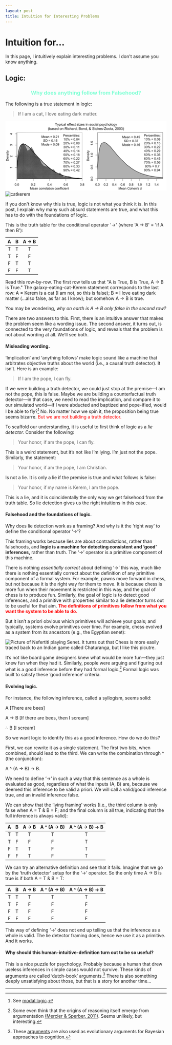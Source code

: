 ```yaml
---
layout: post
title: Intuition for Interesting Problems
---
```

# Intuition for…
In this page, I intuitively explain interesting problems. I don't assume you know anything. 

## Logic:

<h3 style = "text-align: center; color: Aquamarine;">Why does anything follow from Falsehood?</h3>

The following is a true statement in logic:
> If I am a cat, I love eating dark matter.

![Average Power Graph](./assets/images/power_graph.png)
<img src="https://keremoktar.com/assets/images/cat-galaxy.jpg" alt="catkerem" class="center">

If you don't know why this is true, logic is not what you think it is. In this post, I explain why many such absurd statements are true, and what this has to do with the foundations of logic.

This is the truth table for the conditional operator '->' (where 'A -> B' = 'if A then B'):

|   A   |   B   | A -> B | 
|:-----:|:-----:|:------:|
|   T   |   T   |   T    | 
|   T   |   F   |   F    |
|   F   |   T   |   T    |
|   F   |   F   |   T    |   

Read this row-by-row. The first row tells us that "A is True, B is True, A -> B is True." The galaxy-eating-cat-Kerem statement corresponds to the last row: A = Kerem is a cat (I am not, so this is false); B = I love eating dark matter (...also false, as far as I know); but somehow A -> B is true.

You may be wondering, *why on earth is A -> B only false in the second row?* 

There are two answers to this. First, there is an intuitive answer that makes the problem seem like a wording issue. The second answer, it turns out, is connected to the very foundations of logic, and reveals that the problem is not about wording at all. We’ll see both.

#### Misleading wording. 

‘Implication’ and ‘anything follows’ make logic sound like a machine that arbitrates objective truths about the world (i.e., a causal truth detector). It isn’t. Here is an example:

>If I am the pope, I can fly. 

If we were building a truth detector, we could just stop at the premise—I am not the pope, this is false. Maybe we are building a counterfactual truth detector—in that case, we need to read the implication, and compare it to our simulated world—if I were abducted and baptized and pope-ified, would I be able to fly?[^1] No. No matter how we spin it, the proposition being true seems bizarre. <span style="color:red">But we are not building a truth detector.</span>

To scaffold our understanding, it is useful to first think of logic as a _lie detector._ Consider the following:

>Your honor, if am the pope, I can fly. 

This is a weird statement, but it’s not like I’m lying. I’m just not the pope. Similarly, the statement: 

>Your honor, if am the pope, I am Christian. 

Is not a lie. It is only a lie if the premise is true and what follows is false:

>Your honor, if my name is Kerem, I am the pope.

This is a lie, and it is coincidentally the only way we get falsehood from the truth table. So lie detection gives us the right intuitions in this case. 

#### Falsehood and the foundations of logic.

Why does lie detection work as a framing? And why is it the ‘right way’ to define the conditional operator ‘->’?

This framing works because lies are about contradictions, rather than falsehoods, and **logic is a machine for detecting consistent and ‘good’ inferences,** rather than truth. The ‘->’ operator is a primitive component of this machine. 

There is nothing _essentially correct_ about defining  ‘->’ this way, much like there is nothing essentially correct about the definition of any primitive component of a formal system. For example, pawns move forward in chess, but not because it is the right way for them to move. It is because chess is more fun when their movement is restricted in this way, and the goal of chess is to produce fun. Similarly, the goal of logic is to detect good inferences, and a primitive with properties similar to a lie detector turns out to be useful for that aim. <span style="color:red">**The definitions of primitives follow from what you want the system to be able to do.**</span>

But it isn’t a priori obvious which primitives will achieve your goals; and typically, systems evolve primitives over time. For example, chess evolved as a system from its ancestors (e.g., the Egyptian senet): 

![Picture of Nefertiti playing Senet. It turns out that Chess is more easily traced back to an Indian game called Chaturanga, but I like this picutre.](https://upload.wikimedia.org/wikipedia/commons/thumb/b/b4/Maler_der_Grabkammer_der_Nefertari_003.jpg/1133px-Maler_der_Grabkammer_der_Nefertari_003.jpg)

It’s not like board game designers knew what would be more fun—they just knew fun when they had it. Similarly, people were arguing and figuring out what is a good inference before they had formal logic.[^2] Formal logic was built to satisfy these ‘good inference’ criteria. 

#### Evolving logic.

For instance, the following inference, called a syllogism, seems solid: 

A [There are bees]

A -> B [If there are bees, then I scream]

∴ B [I scream]

So we want logic to identify this as a good inference. How do we do this? 

First, we can rewrite it as a single statement. The first two bits, when combined, should lead to the third. We can write the combination through ^ (the conjunction): 

A ^ (A -> B) -> B. 

We need to define ‘->’ in such a way that this sentence as a whole is evaluated as good, regardless of what the inputs (A, B) are, because we deemed this inference to be valid a priori. We will call a valid/good inference true, and an invalid inference false. 

We can show that the ‘lying framing’ works [i.e., the third column is only false when A = T & B = F; and the final column is all true, indicating that the full inference is always valid]:

|   A   |   B   | A -> B | A ^ (A -> B) | A ^ (A -> B) -> B |
|:-----:|:-----:|:------:|:------------:|:-----------------:|
|   T   |   T   |   T    |       T      |         T         |
|   T   |   F   |   F    |       F      |         T         |
|   F   |   T   |   T    |       F      |         T         |
|   F   |   F   |   T    |       F      |         T         |

We can try an alternative definition and see that it fails. Imagine that we go by the ‘truth detector’ setup for the ‘->’ operator. So the only time A -> B is true is if both A = T & B = T: 

|   A   |   B   | A -> B | A ^ (A -> B) | A ^ (A -> B) -> B |
|:-----:|:-----:|:------:|:------------:|:-----------------:|
|   T   |   T   |   T    |       T      |         T         |
|   T   |   F   |   F    |       F      |         F         |
|   F   |   T   |   F    |       F      |         F         |
|   F   |   F   |   F    |       F      |         F          |

This way of defining ‘->’ does not end up telling us that the inference as a whole is valid. The lie detector framing does, hence we use it as a primitive. And it works.

#### Why should this human-intuitive-definition turn out to be so useful? 

This is a nice puzzle for psychology. Probably because a human that drew useless inferences in simple cases would not survive. These kinds of arguments are called ‘dutch-book’ arguments.[^3] There is also something deeply unsatisfying about those, but that is a story for another time… 

[^1]: See [modal logic](https://en.wikipedia.org/wiki/Modal_logic). 
[^2]: Some even think that the origins of reasoning itself emerge from argumentation [(Mercier & Sperber, 2011)](https://doi.org/10.1017/S0140525X10000968). Seems unlikely, but interesting.
[^3]: These [arguments](https://plato.stanford.edu/entries/dutch-book/) are also used as evolutionary arguments for Bayesian approaches to cognition. 

---